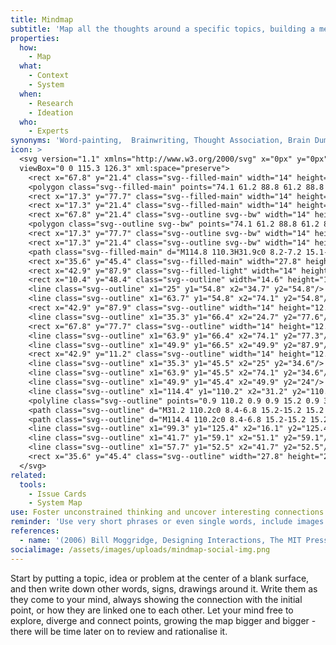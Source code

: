 ```yaml
---
title: Mindmap
subtitle: 'Map all the thoughts around a specific topics, building a mental model of it.'
properties:
  how:
    - Map
  what:
    - Context
    - System
  when:
    - Research
    - Ideation
  who:
    - Experts
synonyms: 'Word-painting,  Brainwriting, Thought Association, Brain Dump'
icon: >
  <svg version="1.1" xmlns="http://www.w3.org/2000/svg" x="0px" y="0px"
  viewBox="0 0 115.3 126.3" xml:space="preserve">
    <rect x="67.8" y="21.4" class="svg--filled-main" width="14" height="12.8"/>
    <polygon class="svg--filled-main" points="74.1 61.2 88.8 61.2 88.8 48.4 74.1 48.4 74.1 54.8 "/>
    <rect x="17.3" y="77.7" class="svg--filled-main" width="14" height="12.8"/>
    <rect x="17.3" y="21.4" class="svg--filled-main" width="14" height="12.8"/>
    <rect x="67.8" y="21.4" class="svg--outline svg--bw" width="14" height="12.8"/>
    <polygon class="svg--outline svg--bw" points="74.1 61.2 88.8 61.2 88.8 48.4 74.1 48.4 74.1 54.8 "/>
    <rect x="17.3" y="77.7" class="svg--outline svg--bw" width="14" height="12.8"/>
    <rect x="17.3" y="21.4" class="svg--outline svg--bw" width="14" height="12.8"/>
    <path class="svg--filled-main" d="M114.8 110.3H31.9c0 8.2-7.2 15.1-15.4 15.1l83.6-0.3C108.2 125.1 114.9 118.4 114.8 110.3"/>
    <rect x="35.6" y="45.4" class="svg--filled-main" width="27.8" height="21.1"/>
    <rect x="42.9" y="87.9" class="svg--filled-light" width="14" height="12.8"/>
    <rect x="10.4" y="48.4" class="svg--outline" width="14.6" height="12.8"/>
    <line class="svg--outline" x1="25" y1="54.8" x2="34.7" y2="54.8"/>
    <line class="svg--outline" x1="63.7" y1="54.8" x2="74.1" y2="54.8"/>
    <rect x="42.9" y="87.9" class="svg--outline" width="14" height="12.8"/>
    <line class="svg--outline" x1="35.3" y1="66.4" x2="24.7" y2="77.6"/>
    <rect x="67.8" y="77.7" class="svg--outline" width="14" height="12.8"/>
    <line class="svg--outline" x1="63.9" y1="66.4" x2="74.1" y2="77.3"/>
    <line class="svg--outline" x1="49.9" y1="66.5" x2="49.9" y2="87.9"/>
    <rect x="42.9" y="11.2" class="svg--outline" width="14" height="12.8"/>
    <line class="svg--outline" x1="35.3" y1="45.5" x2="25" y2="34.6"/>
    <line class="svg--outline" x1="63.9" y1="45.5" x2="74.1" y2="34.6"/>
    <line class="svg--outline" x1="49.9" y1="45.4" x2="49.9" y2="24"/>
    <line class="svg--outline" x1="114.4" y1="110.2" x2="31.2" y2="110.2"/>
    <polyline class="svg--outline" points="0.9 110.2 0.9 0.9 15.2 0.9 31.2 0.9 99.3 0.9 99.3 110.2 "/>
    <path class="svg--outline" d="M31.2 110.2c0 8.4-6.8 15.2-15.2 15.2 -8.4 0-15.2-6.8-15.2-15.2"/>
    <path class="svg--outline" d="M114.4 110.2c0 8.4-6.8 15.2-15.2 15.2"/>
    <line class="svg--outline" x1="99.3" y1="125.4" x2="16.1" y2="125.4"/>
    <line class="svg--outline" x1="41.7" y1="59.1" x2="51.1" y2="59.1"/>
    <line class="svg--outline" x1="57.7" y1="52.5" x2="41.7" y2="52.5"/>
    <rect x="35.6" y="45.4" class="svg--outline" width="27.8" height="21.1"/>
  </svg>
related:
  tools:
    - Issue Cards
    - System Map
use: Foster unconstrained thinking and uncover interesting connections.
reminder: 'Use very short phrases or even single words, include images.'
references:
  - name: '(2006) Bill Moggridge, Designing Interactions, The MIT Press, Cambridge'
socialimage: /assets/images/uploads/mindmap-social-img.png
---
```

Start by putting a topic, idea or problem at the center of a blank surface, and then write down other words, signs, drawings around it. Write them as they come to your mind, always showing the connection with the initial point, or how they are linked one to each other. Let your mind free to explore, diverge and connect points, growing the map bigger and bigger - there will be time later on to review and rationalise it.
